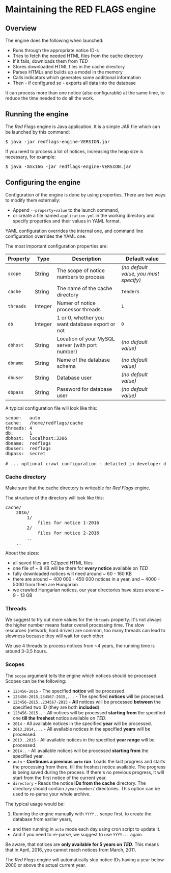 # Maintaining the RED FLAGS engine



## Overview



The engine does the following when launched:

* Runs through the appropriate notice ID-s
* Tries to fetch the needed HTML files from the cache directory
* If it fails, downloads them from *TED*
* Stores downloaded HTML files in the cache directory
* Parses HTMLs and builds up a model in the memory
* Calls indicators which generates some additional information
* Then - if configured so - exports all data into the database

It can process more than one notice (also configurable) at the same time, to reduce the time needed to do all the work.



## Running the engine



The *Red Flags* engine is Java application. It is a simple JAR file which can be launched by this command:

<pre>
$ java -jar redflags-engine-VERSION.jar
</pre>

If you need to process a lot of notices, increasing the heap size is necessary, for example:

<pre>
$ java -Xmx16G -jar redflags-engine-VERSION.jar
</pre>



## Configuring the engine



Configuration of the engine is done by using properties. There are two ways to modify them externally:

* Append `--property=value` to the launch command,
* or create a file named `application.yml` in the working directory and specify properties and their values in YAML format.

YAML configuration overrides the internal one, and command line configuration overrides the YAML one.

The most important configuration properties are:

Property  | Type    | Description                                      | Default value
----------|---------|--------------------------------------------------|---
`scope`   | String  | The scope of notice numbers to process           | *(no default value, you must specify)*
`cache`   | String  | The name of the cache directory                  | `tenders`
`threads` | Integer | Numer of notice processor threads                | `1`
`db`      | Integer | 1 or 0, whether you want database export or not  | `0`
`dbhost`  | String  | Location of your MySQL server (with port number) | *(no default value)*
`dbname`  | String  | Name of the database schema                      | *(no default value)*
`dbuser`  | String  | Database user                                    | *(no default value)*
`dbpass`  | String  | Password for database user                       | *(no default value)*

A typical configuration file will look like this:

<pre>
scope:   auto
cache:   /home/redflags/cache
threads: 4
db:      1
dbhost:  localhost:3306
dbname:  redflags
dbuser:  redflags
dbpass:  secret

# ... optional crawl configuration - detailed in developer docs
</pre>



### Cache directory



Make sure that the cache directory is writeable for *Red Flags* engine.

The structure of the directory will look like this:

<pre>
cache/
	2016/
		1/
			files for notice 1-2016
		2/
			files for notice 2-2016
		..
	..
</pre>

About the sizes:

* all saved files are GZipped HTML files
* one file of ~ 8 KB will be there for **every notice** available on *TED*
* fully downloaded notices will need around ~ 60 - 160 KB
* there are around ~ 400 000 - 450 000 notices in a year, and ~ 4000 - 5000 from them are Hungarian
* we crawled Hungarian notices, our year directories have sizes around ~ 9 - 13 GB



### Threads



We suggest to try out more values for the `threads` property. It's not always the higher number means faster overall processing time. The slow resources (network, hard drives) are common, too many threads can lead to slowness because they will wait for each other.

We use 4 threads to process notices from ~4 years, the running time is around 3-3.5 hours.



### Scopes



The `scope` argument tells the engine which notices should be processed. Scopes can be the following:

 - `123456-2015` - The specified **notice** will be processed.
 - `123456-2015,234567-2015,...` - The specified **notices** will be processed.
 - `123456-2015..234567-2015` - **All** notices will be processed **between** the specified two ID (they are both **included**).
 - `123456-2015..` - All notices will be processed **starting from** the specified one **till the freshest** notice available on *TED*.
 - `2014` - All available notices in the specified **year** will be processed.
 - `2013,2014,...` - All available notices in the specified **years** will be processed.
 - `2013..2015` - All available notices in the specified **year range** will be processed.
 - `2014..` - All available notices will be processed **starting from** the specified year.
 - `auto` - **Continues a previous `auto` run**. Loads the last progress and starts the processing from there, till the freshest notice available. The progress is being saved during the process. If there's no previous progress, it will start from the first notice of the current year.
 - `directory` - Reads the notice **IDs from the cache** directory. The directory should contain `/year/number/` directories. This option can be used to re-parse your whole archive.

 The typical usage would be:

 1. Running the engine manually with `YYYY..` scope first, to create the database from earlier years,
 * and then running in `auto` mode each day using cron script to update it.
 * And if you need to re-parse, we suggest to use `YYYY...` again.

 Be aware, that notices are **only available for 5 years on *TED***. This means that in April, 2016, you cannot reach notices from March, 2011.

 The *Red Flags* engine will automatically skip notice IDs having a year below 2000 or above the actual current year.